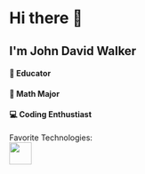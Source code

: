 # Hi there 👋
## I'm John David Walker

#### :school: Educator 
#### :1234: Math Major
#### :computer: Coding Enthustiast

Favorite Technologies:  
<img src="https://github.com/JohnDavidWalker/pythonimage/blob/main/python.png" width="40">



